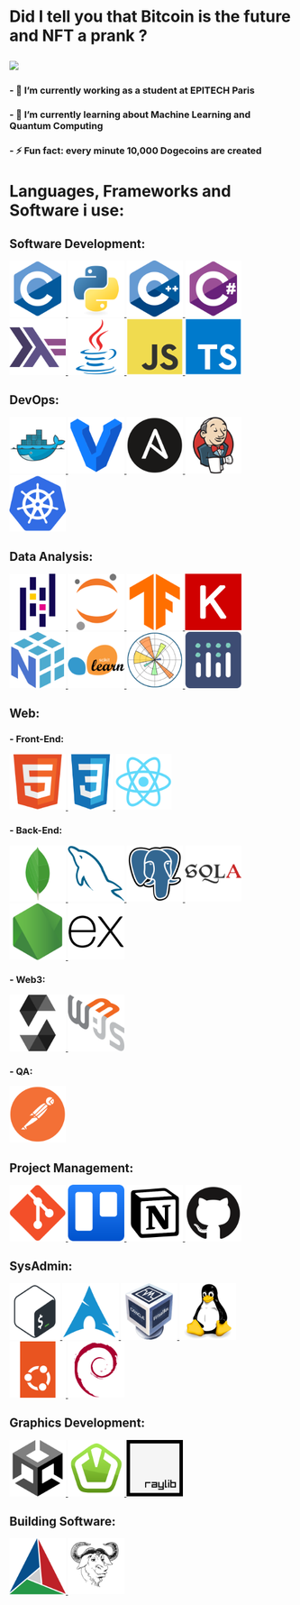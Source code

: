 # Did I tell you that Bitcoin is the future and NFT a prank ?<p align="center">
  <img src="https://github-readme-stats.vercel.app/api?username=Clement-Mikula&show_icons=true">
</p>

### - 🔭 I’m currently working as a student at EPITECH Paris
### - 🌱 I’m currently learning about Machine Learning and Quantum Computing
### - ⚡ Fun fact: every minute 10,000 Dogecoins are created



<h1 align="left">Languages, Frameworks and Software i use:</h1>

<h2 align="left">Software Development:</h2>

<p align="left">
  <a href="https://www.cprogramming.com/" target="_blank"> <img src="./icons/c.svg" alt="c" width="100" height="100"/> </a>
  <a href="https://www.python.org" target="_blank"> <img src="./icons/python.svg" alt="python" width="100" height="100"/> </a>
  <a href="https://en.wikipedia.org/wiki/C%2B%2B" target="_blank"> <img src="./icons/cplusplus.svg" alt="cplusplus" width="100" height="100"/> </a>
  <a href="https://learn.microsoft.com/en-us/dotnet/csharp/tour-of-csharp/overview" target="_blank"> <img src="./icons/csharp.svg" alt="csharp" width="100" height="100"/> </a>
  <a href="https://www.haskell.org/" target="_blank"> <img src="./icons/haskell.svg" alt="haskell" width="100" height="100"/> </a>
  <a href="https://www.java.com" target="_blank"> <img src="./icons/java.svg" alt="java" width="100" height="100"/> </a>
  <a href="https://developer.mozilla.org/fr/docs/Web/JavaScript" target="_blank"> <img src="./icons/javascript.svg" alt="javascript" width="100" height="100"/> </a>
  <a href="https://www.typescriptlang.org/" target="_blank"> <img src="./icons/typescript.svg" alt="typescript" width="100" height="100"/> </a>


<h2 align="left">DevOps:</h2>

  <a href="https://www.docker.com/" target="_blank"> <img src="./icons/docker.svg" alt="docker" width="100" height="100"/>
  </a>
    <a href="https://www.vagrantup.com/" target="_blank"> <img src="./icons/vagrant.svg" alt="vagrant" width="100" height="100"/>
  </a>
  <a href="https://www.ansible.com/" target="_blank"> <img src="./icons/ansible.svg" alt="ansible" width="100" height="100"/>
  </a>
  <a href="https://www.jenkins.io/" target="_blank"> <img src="./icons/jenkins.svg" alt="jenkins" width="100" height="100"/>
  </a>
    <a href="https://www.kubernetes.io/" target="_blank"> <img src="./icons/kubernetes.svg" alt="kubernetes" width="100" height="100"/>
  </a>


<h2 align="left">Data Analysis:</h2>

  <a href="https://pandas.pydata.org/" target="_blank"> <img src="./icons/pandas.svg" alt="pandas" width="100" height="100"/> </a>
  <a href="https://jupyter.org/" target="_blank"> <img src="./icons/jupyter.svg" alt="jupyter" width="100" height="100"/> </a>
  <a href="https://www.tensorflow.org/" target="_blank"> <img src="./icons/tensorflow.svg" alt="tensorflow" width="100" height="100"/> </a>
  <a href="https://keras.io/" target="_blank"> <img src="./icons/keras.svg" alt="keras" width="100" height="100"/> </a>
  <a href="https://numpy.org/" target="_blank"> <img src="./icons/numpy.svg" alt="numpy" width="100" height="100"/> </a>
  <a href="https://scikit-learn.org/" target="_blank"> <img src="./icons/scikitlearn.svg" alt="scikitlearn" width="100" height="100"/> </a>
  <a href="https://matplotlib.org/" target="_blank"> <img src="./icons/matplotlib.svg" alt="matplotlib" width="100" height="100"/> </a>
  <a href="https://plotly.com/" target="_blank"> <img src="./icons/plotly.svg" alt="plotly" width="100" height="100"/> </a>
  
<h2 align="left">Web:</h2>
<h3 align="left">- Front-End:</h3>
  <a href="https://developer.mozilla.org/fr/docs/Web/HTML" target="_blank"> <img src="./icons/html5.svg" alt="HTML" width="100" height="100"/> </a>
  <a href="https://developer.mozilla.org/fr/docs/Web/CSS" target="_blank"> <img src="./icons/css3.svg" alt="CSS" width="80" height="100"/> </a>
  <a href="https://fr.reactjs.org/" target="_blank"> <img src="./icons/react.svg" alt="React" width="100" height="100"/> </a>


<h3 align="left">- Back-End:</h3>

  <a href="https://www.mongodb.com/" target="_blank"> <img src="./icons/mongodb.svg" alt="mongodb" width="100" height="100"/> </a>
  <a href="https://mysql.com" target="_blank"> <img src="./icons/mysql.svg" alt="mysql" width="100" height="100"/> </a>
  <a href="https://www.postgresql.org/" target="_blank"> <img src="./icons/postgresql.svg" alt="postgresql" width="100" height="100"/> </a>
  <a href="https://www.sqlalchemy.org/" target="_blank"> <img src="./icons/sqlalchemy.svg" alt="sqlalchemy" width="100" height="100"/> </a>
  <a href="https://nodejs.org/en/" target="_blank"> <img src="./icons/nodejs.svg" alt="Node" width="100" height="100"/> </a>
  <a href="http://expressjs.com" target="_blank"> <img src="./icons/express.svg" alt="expressjs" width="100" height="100"/> </a>
 

  <h3 align="left">- Web3:</h3>

  <a href="https://soliditylang.org/" target="_blank"> <img src="./icons/solidity.svg" alt="solidity" width="100" height="100"/> </a>
  <a href="https://web3js.readthedocs.io/en/v1.7.5/" target="_blank"> <img src="./icons/web3js.svg" alt="web3js" width="100" height="100"/> </a>

<h3 align="left">- QA:</h3>
  <a href="https://www.postman.com" target="_blank"> <img src="./icons/postman.svg" alt="postman" width="100" height="100"/> </a>
  
<h2 align="left">Project Management:</h2>
  <a href="https://git-scm.com/" target="_blank"> <img src="./icons/git.svg" alt="git" width="100" height="100"/> </a>
  <a href="https://trello.com" target="_blank"> <img src="./icons/trello.svg" alt="trello" width="100" height="100"/> </a>
  <a href="https://notion.so" target="_blank"> <img src="./icons/notion.svg" alt="notion" width="100" height="100"/> </a>
  <a href="https://github.com" target="_blank"> <img src="./icons/github.svg" alt="github" width="100" height="100"/> </a>

<h2 align="left">SysAdmin:</h2>
  <a href="https://fr.wikipedia.org/wiki/Bourne-Again_shell" target="_blank"> <img src="./icons/bash.svg" alt="bash" width="90" height="100"/> </a>
  <a href="https://archlinux.org" target="_blank"> <img src="./icons/archlinux.svg" alt="archlinux" width="100" height="100"/> </a>
  <a href="https://www.virtualbox.org" target="_blank"> <img src="./icons/virtualbox.svg" alt="virtualbox" width="100" height="100"/> </a>
  <a href="https://www.linux.org/" target="_blank"> <img src="./icons/linux.svg" alt="linux" width="100" height="100"/> </a>
  <a href="https://ubuntu.com/server" target="_blank"> <img src="./icons/ubuntu.svg" alt="ubuntu" width="100" height="100"/> </a>
  <a href="https://debian.org" target="_blank"> <img src="./icons/debian.svg" alt="debian" width="100" height="100"/> </a>

<h2 align="left">Graphics Development:</h2>
  <a href="https://unity.com/" target="_blank"> <img src="./icons/unity.svg" alt="unity" width="100" height="100"/> </a>
  <a href="https://www.sfml-dev.org" target="_blank"> <img src="./icons/sfml.svg" alt="sfml" width="100" height="100"/> </a>
  <a href="https://www.raylib.com/index.html" target="_blank"> <img src="./icons/raylib.svg" alt="raylib" width="100" height="100"/> </a>

<h2 align="left">Building Software:</h2>
  <a href="https://cmake.org/" target="_blank"> <img src="./icons/cmake.svg" alt="cmake" width="100" height="100"/> </a>
  <a href="https://www.gnu.org/software/make/" target="_blank"> <img src="./icons/gnu.svg" alt="gnumake" width="100" height="100"/> </a>
</p>
